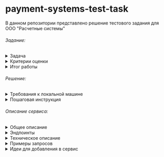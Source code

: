 # payment-systems-test-task

В данном репозитории представлено решение тестового задания для ООО "Расчетные системы"

<h6>Задание:</h6>

<details> 
  <summary>Задача</summary>
  <ul>
    <li>Используя фреймворк Symfony(полный стэк и инфраструктура на Ваш выбор) реализовать REST сервис отправки писем.</li>
    <li>Сервис должен иметь 2 метода send и status.</li>
    <li>Необходимо предусмотреть высокую доступность сервиса и проблемы отправки дублей(как от инициатора, так и по вине самого сервиса).</li>
    <li>Проблему попадания писем в спам у получателя решать не нужно.</li>
    <li>Для запуска сервиса используйте docker.</li>
    <li>Обязательно покрыть тестами, где это целесообразно и возможно.</li>
  </ul>
</details>

<details>
  <summary>Критерии оценки</summary>
  <ul>
    <li>Будет оцениваться качество кода, цикломатическая сложность методов, стиль кода и суть предложенных решений.</li>
    <li>Если Вы не доделали задачу — покажите, что сделали, объясните, что планировалось и на чем застряли(если застряли).</li>
  </ul>
</details>

<details>
  <summary>Итог работы</summary>
  <ul>
    <li>Ваш код должен быть выгружен в любой общедоступный репозиторий и снабжен README-файлом, в котором опишете свою работу и инструкции, как запустить Ваш проект.</li>
    <li>Тестовые задания в виде архивов, ссылок на файловые хостинги и подобном (то есть не репозиторий) рассматриваться не будут.</li>
    <li>Ваша история коммитов покажет, как Вы работали над заданием: к примеру, один коммит с заголовком, не отражающим сути работы, является недостатком.</li>
  </ul>
</details>

<h6>Решение:</h6>

<details>
  <summary>Требования к локальной машине</summary>
  <ol>
    <li>Установленная ОС Linux</li>
    <li>Установленный docker compose</li>
  </ol>
</details>

<details>
  <summary>Пошаговая инструкция</summary>
  <ol>
    <li>Склонировать текущий репозиторий</li>
    <li>Открыть в IDE папку с проектом payment-systems-test-task</li>
    <li>Открыть терминал</li>
    <li>Создать переменную окружения .env из копии файла .env.example командой:
      <br>
      <code>
        cp .env.example .env
      </code>
    </li>
    <li>Перейти в папку docker командой:
      <br>
      <code>
        cd docker
      </code>
    </li>
    <li>Здесь тоже создать переменную окружения .env из копии файла .env.example командой:
      <br>
      <code>
        cp .env.example .env
      </code>
    </li>
    <li>Собрать приложение командой:
      <br>
      <code>
        docker compose build && docker compose up
      </code>
    </li>
    <li>Зайти /bash консоль контейнера php-fpm командой:
      <br>
      <code>
        docker compose exec -u www-data php-fpm bash
      </code>
      <ul>
        <li>Внутри контейнера необходимо установить зависимости проекта командой:
          <br>
          <code>
            composer install
          </code>
        </li>
        <li>Запускаем миграции командой:
          <br>
          <code>
            bin/console doctrine:migrations:migrate
          </code>
        </li>
        <li>Запускаем фикстуры командой:
          <br>
          <code>
            bin/console doctrine:fixtures:load
          </code>
        </li>
        <li>Запускаем обменник messengers в rabbitmq командой:
          <br>
          <code>
            bin/console messenger:setup-transports
          </code>
        </li>
        <li>Запускаем слушателя для rabbitmq командой:
          <br>
          <code>
            bin/console messenger:consume rabbitmq
          </code>
        </li>
        <li>Далее, нужно создать cronjob, который будет отправлять наши письма в очередь:
          <br>
          <code>
            bin/console cron:create
          </code>
          <br>
          name: <code>RunSendEmailMessage</code>
          <br>
          command: <code>app:rabbitmq:send-email-message</code>
          <br>
          schedule: <code>* * * * *</code>
          <br>
          description: <code>Send email into rabbitmq</code>
          <br>
          enabled: <code>true</code>
          <br>
          confirm
        </li>
      </ul>
      Готово! Оставаюсь в контейнере, давайте попробуем запустить тесты командой:
      <br>
      <code>bin/phpunit --testdox</code>
      Надеюсь, у Вас получилось
    </li>
    <li>Открыть браузер и перейти на вкладку с url: <a href="http://localhost:888">http://localhost:888</a></li>
    <li>Должна появиться стартовая страница фреймворка Symfony</li>
  </ol>
</details>

<h6>Описание сервиса:</h6>

<details>
  <summary>Общее описание</summary>
  Есть консольная команда (запускается cron`ом), которая раз в минуту пробегается по таблице emails<br>
  Эта команда находит те письма, у которых стоит статус "New" и отправляет их в очередь (rabbitmq)<br>
  Консюмеры очередей получают эти письма и отправляют их адресанту<br>
</details>

<details>
  <summary>Эндпоинты</summary>
  Сервис содержит всего два эндпоинта:
  <br>
  <code>/api/send</code> - методом POST сюда мы передаем (в теле запроса) email, который хотим отправить.
  <p>Обязательные поля:</p>
  <ul>
    <li>Array $addresses - список (массив) email-адресов, на который мы хотим разослать наш email (email-адреса должны быть уникальны между собой)</li>
    <li>String $theme - тема письма</li>
    <li>String $content - содержание письма</li>
  </ul>
  <br>
  <code>/api/status</code> - методом GET сюда мы передаем (в параметрах запроса) id`шник того email`a, статус которого хотим получить.
  <p>Обязательные поля:</p>
  <ul>
    <li>String $id - идентификатор email`a</li>
  </ul>
</details>

<details>
  <summary>Техническое описание</summary>
  <ul>
    <li>Каждый email, который поступает в эндпоинт '/api/send', сохраняется в таблице emails со статусом "new"</li>
    <li>
      Раз в минуту (по умолчанию) cron запускает консольную команду, которая пробегается по таблице emails.<br>
      Эта команда находит те письма, у которых стоит статус "new":<br>
      (Yes) Если да, тогда идентификатор этого письма отправляется в очередь (rabbitmq), а этому email`у ставится статус "in_queue"
    </li>
    <li>
      Когда консюмер в брокере доходит до сообщения, он извлекает из него emailId и делает запрос в БД (findById), чтобы получить модель email.<br>
      Получив модель email`а он проверяет, что у email`a до сих пор статус "in_queue":<br>
      (Yes) Этот email отправляется адресанту
    </li>
    <li>
      Вот так происходит отправка email`a адресанту:<br>
      (Yes) Если отправка произошла успешно, отправленному email`у присваивается статус "sent", сообщение с emailId из очереди удаляется<br>
      (No) Если отправка письма не удалась, email`у присваивается статус "sending_error", сообщение с emailId из очереди также удаляется
    </li>
  </ul>
</details>

<details>
  <summary>Примеры запросов</summary>
  Для send (POST):
  <code>http://localhost:888/api/send</code>
  <br>
  <code>{
    "addresses": [
        "asd@gmail.com",
        "zxc@gmail.com",
        "qwe@mail.com"
    ],
    "theme": "test theme",
    "content": "test content"
    }
  </code>
  <br>
  Для status (GET):
  <code>http://localhost:888/api/status?id=01J4HS77EAV0ZHBHE3BE1409NQ</code>
</details>

<details>
  <summary>Идеи для добавления в сервис</summary>
  <ul>
    <li>Можно добавить поле - кол-во попыток отправки (каждое ошибочное действие + 1)</li>
    <li>Написать демона, который проверяет, что если у письма стоит статус "in_queue" (например, больше 5-ти минут - вынести в конфиг), тогда ему ставим статус "bus_error"</li>
    <li>Написать демона, который считает email`ы со статусом ошибок (bus_error или sending_error). Если превышает какое-то число (вынести в конфиг), кидать алерт разрабу - "Сервис не работает"</li>
    <li>Написать демона, который делает повторную отправку письмам с ошибками (bus_error или sending_error), исходя из их updatedAt с прогрессирующим интервалом</li>
    <li>Написать демона, который проверяет поля createdAt нового сообщения, и если оно больше, чем, например, 5 минут, тогда кидать алерт разрабу - "Новые email`ы не отправляются"</li>
  </ul>
</details>